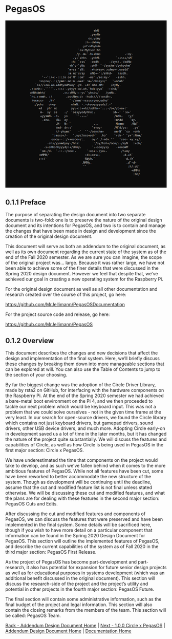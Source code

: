# PegasOS

![PegasOS](images/image3.png)

## 0.1.1 Preface

The purpose of separating the design document into two separate documents is two-fold: one is to preserve the nature of the original design document and its intentions for PegasOS, and two is to contain and manage the changes that have been made in design and development since the creation of the original design document.


This document will serve as both an addendum to the original document, as well as its own document regarding the current state of the system as of the end of the Fall 2020 semester. As we are sure you can imagine, the scope of the original project was… large. Because it was rather large, we have not been able to achieve some of the finer details that were discussed in the Spring 2020 design document. However we feel that despite that, we’ve achieved our goal in creating a new operating system for the Raspberry Pi.


For the original design document as well as all other documentation and research created over the course of this project, go here:


https://github.com/MrJellimann/PegasOSDocumentation


For the project source code and release, go here:


https://github.com/MrJellimann/PegasOS

## 0.1.2 Overview

This document describes the changes and new decisions that affect the design and implementation of the final system. Here, we’ll briefly discuss these changes by breaking them down into more manageable sections that can be explored at will. You can also use the Table of Contents to jump to the section of your choosing.


By far the biggest change was the adoption of the Circle Driver Library, made by rsta2 on GitHub, for interfacing with the hardware components on the Raspberry Pi. At the end of the Spring 2020 semester we had achieved a bare-metal boot environment on the Pi 4, and we then proceeded to tackle our next problem which would be keyboard input. This was not a problem that we could solve ourselves - not in the given time frame at the very least. In our search for open-source drivers, we found the Circle library which contains not just keyboard drivers, but gamepad drivers, sound drivers, other USB device drivers, and much more. Adopting Circle early-on in development saved us a lot of time in the later months, but it has changed the nature of the project quite substantially. We will discuss the features and capabilities of Circle, as well as how Circle is being used in PegasOS in the first major section: Circle x PegasOS.


We have underestimated the time that components on the project would take to develop, and as such we’ve fallen behind when it comes to the more ambitious features of PegasOS. While not all features have been cut, some have been reworked to better accommodate the new structure of the system. Though as development will be continuing until the deadline, assume that the cut and modified feature list is not final unless stated otherwise. We will be discussing these cut and modified features, and what the plans are for dealing with these features in the second major section: PegasOS Cuts and Edits.


After discussing the cut and modified features and components of PegasOS, we can discuss the features that were preserved and have been implemented in the final system. Some details will be sacrificed here, though if you wish to have more detail on a particular component that information can be found in the Spring 2020 Design Document for PegasOS. This section will outline the implemented features of PegasOS, and describe the current capabilities of the system as of Fall 2020 in the third major section: PegasOS First Release.


As the project of PegasOS has become part-development and part-research, it also has potential for expansion for future senior design projects as well as for educational purposes in systems development (which was an additional benefit discussed in the original document). This section will discuss the research-side of the project and the project’s utility and potential in other projects in the fourth major section: PegasOS Future.


The final section will contain some administrative information, such as the final budget of the project and legal information. This section will also contain the closing remarks from the members of the team. This section will be called: PegasOS Team.

[Back - Addendum Design Document Home](ADD_DESIGN_DOCUMENT.md) | [Next - 1.0.0 Circle x PegasOS](1_CIRCLE_X_PEGASOS.md) | 
[Addendum Design Document Home](ADD_DESIGN_DOCUMENT.md) | [Documentation Home](../README.md)